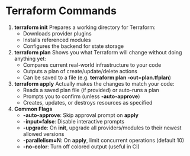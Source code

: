 # Terraform Commands

1. **terraform init** Prepares a working directory for Terraform:
    - Downloads provider plugins
    - Installs referenced modules
    - Configures the backend for state storage
2. **terraform plan** Shows you what Terraform will change without doing anything yet:
    - Compares current real-world infrastructure to your code
    - Outputs a plan of create/update/delete actions
    - Can be saved to a file (e.g. **terraform plan -out=plan.tfplan**)
3. **terraform apply** Actually makes the changes to match your code:
    - Reads a saved plan file (if provided) or auto-runs a plan
    - Prompts you to confirm (unless **-auto-approve**)
    - Creates, updates, or destroys resources as specified
4. **Common Flags**
    - **-auto-approve**: Skip approval prompt on **apply**
    - **-input=false**: Disable interactive prompts
    - **-upgrade**: On **init**, upgrade all providers/modules to their newest allowed versions
    - **-parallelism=N**: On **apply**, limit concurrent operations (default 10)
    - **-no-color**: Turn off colored output (useful in CI)